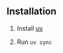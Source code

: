 ## Installation
1. Install [uv](https://docs.astral.sh/uv/getting-started/installation/)

2. Run `uv sync`